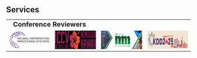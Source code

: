 <!-- <h1 id="services"></h1>

<h2 style="margin: 60px 0px 10px;">Services</h2>

<h4 style="margin:0 10px 0;">Organization Committee</h4>

<ul style="margin:0 0 5px;">
  <li>..<a href="https://bmvc2023.org/people/organisers/"><autocolor>..</autocolor></a> <a href="h12"><autocolor>2022</autocolor></a>-<a href="12"><autocolor>2023</autocolor></a></li>
  <li>s<a href="https://www.acmmmasia.org/2020/committee.html"><autocolor>sd</autocolor></a></li>
</ul>

<h4 style="margin:0 10px 0;">sd</h4>

<ul style="margin:0 0 5px;">
  <li><a href="http://cvpr.thecvf.com/"><autocolor>...</autocolor></a></li>
  
</ul>

<h4 style="margin:0 10px 0;">...</h4>

<ul style="margin:0 0 5px;">
  <li><a href="https://ijcai-21.org/"><autocolor>...</autocolor></a></li>
</ul>

<h4 style="margin:0 10px 0;">..</h4>

<ul style="margin:0 0 5px;">
  <li><a href="http://cvpr2023.thecvf.com/"><autocolor>...</autocolor></a></li>
  
</ul>

<h4 style="margin:0 10px 0;">Journal Reviewers</h4>

<ul style="margin:0 0 20px;">
  <li><a href="https://www.computer.org/csdl/journal/tp"><autocolor>...</autocolor></a></li>
  
</ul> -->
<!-- 
<h1 id="Services"></h1>

<h2 style="margin: 30px 0px 10px;">Services</h2>

<table width="100%" align="center" border="0" cellspacing="0" cellpadding="10">
    <tbody>
        <tr>
            <td>
                <sectionheading>&nbsp;&nbsp;Conference Reviewers</sectionheading>
            </td>
        </tr>
        <tr>
            <td width="15%" valign="center" align="center"><img style="display: inline" width="100%" src="../img/nips2025.png"></td>
            <td width="15%" valign="center" align="center"><img style="display: inline" width="100%" src="../img/iccv2025.png"></td>
            <td width="15%" valign="center" align="center"><img style="display: inline" width="100%" src="../img/acmm2025-1.png"></td>
            <td width="15%" valign="center" align="center"><img style="display: inline" width="100%" src="../img/KDD25.png"></td>
        </tr>
    </tbody>
</table> -->

<h1 id="Services"></h1>

<h2 style="margin: 30px 0px 10px;">Services</h2>

<table width="100%" align="center" border="0" cellspacing="0" cellpadding="10">
    <tbody>
        <tr>
            <td width="15%" valign="center" align="left" colspan="5" style="font-weight: bold; font-size: 18px;">
                &nbsp;&nbsp;Conference Reviewers
            </td>
        </tr>
        <tr>
            <td width="17%" align="center"><img style="height: 50px;" src="../img/nips2025.png"></td>
            <td width="17%" align="center"><img style="height: 50px;" src="../img/iccv2025.png"></td>
            <td width="17%" align="center"><img style="height: 50px;" src="../img/acmm2025-1.png"></td>
            <td width="17%" align="center"><img style="height: 50px;" src="../img/KDD25.png"></td>
        </tr>
    </tbody>
</table>